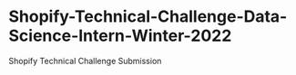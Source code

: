 # Shopify-Technical-Challenge-Data-Science-Intern-Winter-2022
Shopify Technical Challenge Submission
